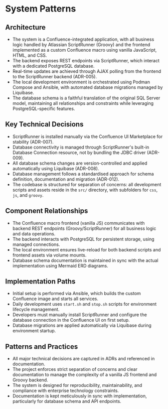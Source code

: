 # System Patterns

## Architecture

- The system is a Confluence-integrated application, with all business logic handled by Atlassian ScriptRunner (Groovy) and the frontend implemented as a custom Confluence macro using vanilla JavaScript, HTML, and CSS.
- The backend exposes REST endpoints via ScriptRunner, which interact with a dedicated PostgreSQL database.
- Real-time updates are achieved through AJAX polling from the frontend to the ScriptRunner backend (ADR-005).
- The local development environment is orchestrated using Podman Compose and Ansible, with automated database migrations managed by Liquibase.
- The database schema is a faithful translation of the original SQL Server model, maintaining all relationships and constraints while leveraging PostgreSQL-specific features.

## Key Technical Decisions

- ScriptRunner is installed manually via the Confluence UI Marketplace for stability (ADR-007).
- Database connectivity is managed through ScriptRunner's built-in Database Connection resource, not by bundling the JDBC driver (ADR-009).
- All database schema changes are version-controlled and applied automatically using Liquibase (ADR-008).
- Database management follows a standardised approach for schema definition, documentation and migration (ADR-012).
- The codebase is structured for separation of concerns: all development scripts and assets reside in the `src/` directory, with subfolders for `css`, `js`, and `groovy`.

## Component Relationships

- The Confluence macro frontend (vanilla JS) communicates with backend REST endpoints (Groovy/ScriptRunner) for all business logic and data operations.
- The backend interacts with PostgreSQL for persistent storage, using managed connections.
- The local environment ensures live-reload for both backend scripts and frontend assets via volume mounts.
- Database schema documentation is maintained in sync with the actual implementation using Mermaid ERD diagrams.

## Implementation Paths

- Initial setup is performed via Ansible, which builds the custom Confluence image and starts all services.
- Daily development uses `start.sh` and `stop.sh` scripts for environment lifecycle management.
- Developers must manually install ScriptRunner and configure the database connection in the Confluence UI on first setup.
- Database migrations are applied automatically via Liquibase during environment startup.

## Patterns and Practices

- All major technical decisions are captured in ADRs and referenced in documentation.
- The project enforces strict separation of concerns and clear documentation to manage the complexity of a vanilla JS frontend and Groovy backend.
- The system is designed for reproducibility, maintainability, and compliance with enterprise technology constraints.
- Documentation is kept meticulously in sync with implementation, particularly for database schema and API endpoints.
